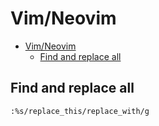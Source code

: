 # Vim/Neovim
<!--ts-->
* [Vim/Neovim](vim.md#vimneovim)
   * [Find and replace all](vim.md#find-and-replace-all)

<!-- Added by: runner, at: Mon Jun 28 09:56:18 UTC 2021 -->

<!--te-->

## Find and replace all
```vim
:%s/replace_this/replace_with/g
```
